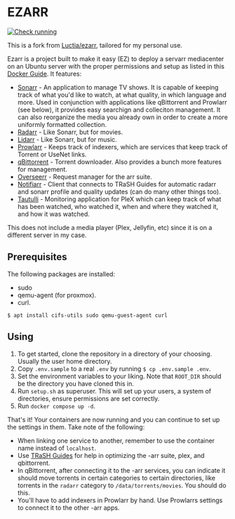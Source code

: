 # EZARR
[![Check running](https://github.com/Luctia/ezarr/actions/workflows/check_running.yml/badge.svg)](https://github.com/Luctia/ezarr/actions/workflows/check_running.yml)

This is a fork from [Luctia/ezarr](https://github.com/Luctia/ezarr), tailored for my personal use.

Ezarr is a project built to make it easy (EZ) to deploy a servarr mediacenter on an Ubuntu server with the proper permissions and setup as listed in this [Docker Guide](https://wiki.servarr.com/docker-guide). It features:
- [Sonarr](https://sonarr.tv/) - An application to manage TV shows. It is capable of keeping track
  of what you'd like to watch, at what quality, in which language and more. Used in conjunction with
  applications like qBittorrent and Prowlarr (see below), it provides easy searchign and colleciton
  management. It can also reorganize the media you already own in order to create a more uniformly
  formatted collection.
- [Radarr](https://radarr.video/) - Like Sonarr, but for movies.
- [Lidarr](https://lidarr.audio/) - Like Sonarr, but for music.
- [Prowlarr](https://wiki.servarr.com/prowlarr) - Keeps track of indexers, which are services that
  keep track of Torrent or UseNet links.
- [qBittorrent](https://www.qbittorrent.org/) - Torrent downloader. Also provides a bunch more
  features for management.
- [Overseerr](https://overseerr.dev/) - Request manager for the arr suite.
- [Notifiarr](https://notifiarr.com/guest/login) - Client that connects to TRaSH Guides for automatic radarr and sonarr profile and quality updates (can do many other things too).
- [Tautulli](https://tautulli.com/) - Monitoring application for PleX which can keep track of
  what has been watched, who watched it, when and where they watched it, and how it was watched.

This does not include a media player (Plex, Jellyfin, etc) since it is on a different server in my case. 

## Prerequisites
The following packages are installed:
  - sudo
  - qemu-agent (for proxmox).
  - curl.

`$ apt install cifs-utils sudo qemu-guest-agent curl`

## Using
1. To get started, clone the repository in a directory of your choosing.  Usually the user home directory.
2. Copy `.env.sample` to a real `.env` by running `$ cp .env.sample .env`.
3. Set the environment variables to your liking. Note that `ROOT_DIR` should be the directory you
   have cloned this in.
4. Run `setup.sh` as superuser. This will set up your users, a system of directories, ensure
   permissions are set correctly.
5. Run `docker compose up -d`.

That's it! Your containers are now running and you can continue to set up the settings in them. Take
note of the following:
- When linking one service to another, remember to use the container name instead of `localhost`.
- Use [TRaSH Guides](https://trash-guides.info/) for help in optimizing the -arr suite, plex, and qbittorrent.
- In qBittorrent, after connecting it to the -arr services, you can indicate it should move
  torrents in certain categories to certain directories, like torrents in the `radarr` category
  to `/data/torrents/movies`. You should do this.
- You'll have to add indexers in Prowlarr by hand. Use Prowlarrs settings to connect it to the
  other -arr apps.
